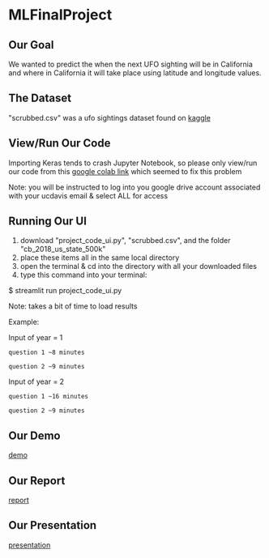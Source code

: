 # MLFinalProject
## Our Goal
We wanted to predict the when the next UFO sighting will be in California and where in California it will take place using latitude and longitude values.

## The Dataset
"scrubbed.csv" was a ufo sightings dataset found on [kaggle](https://www.kaggle.com/datasets/NUFORC/ufo-sightings)

## View/Run Our Code
Importing Keras tends to crash Jupyter Notebook, so please only view/run our code from this [google colab link](https://colab.research.google.com/drive/1LkhfuaI1NOLcgpFoup_GG5OF2Zsy6dzQ?usp=sharing) which seemed to fix this problem


Note: you will be instructed to log into you google drive account associated with your ucdavis email & select ALL for access
## Running Our UI
1. download "project_code_ui.py", "scrubbed.csv", and the folder "cb_2018_us_state_500k"
2. place these items all in the same local directory
3. open the terminal & cd into the directory with all your downloaded files
4. type this command into your terminal:

  $ streamlit run project_code_ui.py

Note: takes a bit of time to load results

Example:

  Input of year = 1
  
    question 1 ~8 minutes
    
    question 2 ~9 minutes
    
  Input of year = 2
  
    question 1 ~16 minutes
    
    question 2 ~9 minutes

## Our Demo
[demo](https://drive.google.com/file/d/1fa86uAFri8edmpGrIdrGIFHJqRP_1g2J/view?usp=sharing)

## Our Report
[report](https://drive.google.com/file/d/1bHFsMzxWzhsGbtO-2YpB6EM6wcdvcd92/view?usp=sharing)

## Our Presentation
[presentation](https://drive.google.com/file/d/1VNSNKo8vY-6afvXSSsd-bPOjTGC-yLZc/view?usp=sharing)


